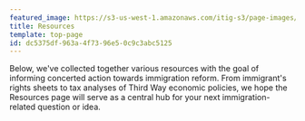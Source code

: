 ```yaml
---
featured_image: https://s3-us-west-1.amazonaws.com/itig-s3/page-images/america_love_colorized.png
title: Resources
template: top-page
id: dc5375df-963a-4f73-96e5-0c9c3abc5125
---
```

Below, we've collected together various resources with the goal of informing concerted action towards immigration reform. From immigrant's rights sheets to tax analyses of Third Way economic policies, we hope the Resources page will serve as a central hub for your next immigration-related question or idea.